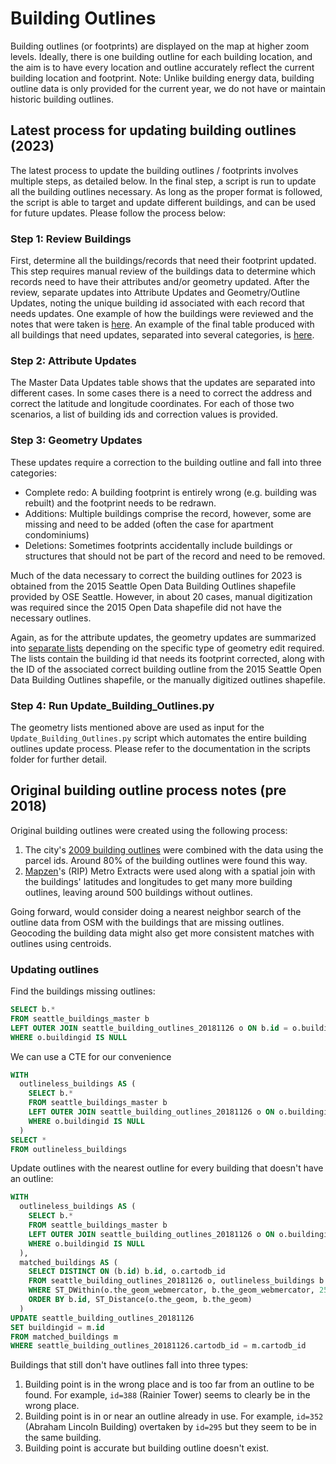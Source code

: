 # Building Outlines

Building outlines (or footprints) are displayed on the map at higher zoom levels. Ideally, there is one building outline for each building location, and the aim is to have every location and outline accurately reflect the current building location and footprint. Note: Unlike building energy data, building outline data is only provided for the current year, we do not have or maintain historic building outlines. 

## Latest process for updating building outlines (2023)

The latest process to update the building outlines / footprints involves multiple steps, as detailed below.  In the final step, a script is run to update all the building outlines necessary.  As long as the proper format is followed, the script is able to target and update different buildings, and can be used for future updates.  Please follow the process below:   

### Step 1: Review Buildings
First, determine all the buildings/records that need their footprint updated.  This step requires manual review of the buildings data to determine which records need to have their attributes and/or geometry updated.  After the review, separate updates into Attribute Updates and Geometry/Outline Updates, noting the unique building id associated with each record that needs updates.  One example of how the buildings were reviewed and the notes that were taken is [here](https://docs.google.com/spreadsheets/d/1Uu3OiZqaJau9jNAGF7zjal-XunqhKVkR/edit#gid=500738303).  An example of the final table produced with all buildings that need updates, separated into several categories, is [here](https://docs.google.com/spreadsheets/d/1S3ftokz4nCtDrrEmpBPLNyr5fnd0YlbnjasbCqZTiHI/edit#gid=0).

### Step 2: Attribute Updates
The Master Data Updates table shows that the updates are separated into different cases. In some cases there is a need to correct the address and correct the latitude and longitude coordinates. For each of those two scenarios, a list of building ids and correction values is provided. 

### Step 3: Geometry Updates
These updates require a correction to the building outline and fall into three categories:
- Complete redo: A building footprint is entirely wrong (e.g. building was rebuilt) and the footprint needs to be redrawn.
- Additions: Multiple buildings comprise the record, however, some are missing and need to be added (often the case for apartment condominiums)
- Deletions: Sometimes footprints accidentally include buildings or structures that should not be part of the record and need to be removed.

Much of the data necessary to correct the building outlines for 2023 is obtained from the 2015 Seattle Open Data Building Outlines shapefile provided by OSE Seattle. However, in about 20 cases, manual digitization was required since the 2015 Open Data shapefile did not have the necessary outlines.  

Again, as for the attribute updates, the geometry updates are summarized into [separate lists](https://docs.google.com/spreadsheets/d/1S3ftokz4nCtDrrEmpBPLNyr5fnd0YlbnjasbCqZTiHI/edit#gid=0) depending on the specific type of geometry edit required.  The lists contain the building id that needs its footprint corrected, along with the ID of the associated correct building outline from the 2015 Seattle Open Data Building Outlines shapefile, or the manually digitized outlines shapefile.  

### Step 4: Run Update_Building_Outlines.py
The geometry lists mentioned above are used as input for the `Update_Building_Outlines.py` script which automates the entire building outlines update process.  Please refer to the documentation in the scripts folder for further detail.


## Original building outline process notes (pre 2018)

Original building outlines were created using the following process:

 1. The city's [2009 building outlines](https://data.seattle.gov/dataset/2009-Building-Outlines/y7u8-vad7) were combined with the data using the parcel ids. Around 80% of the building outlines were found this way.
 1. [Mapzen](https://mapzen.com/)'s (RIP) Metro Extracts were used along with a spatial join with the buildings' latitudes and longitudes to get many more building outlines, leaving around 500 buildings without outlines.

Going forward, would consider doing a nearest neighbor search of the outline data from OSM with the buildings that are missing outlines. Geocoding the building data might also get more consistent matches with outlines using centroids.

### Updating outlines

Find the buildings missing outlines:

```sql
SELECT b.*
FROM seattle_buildings_master b
LEFT OUTER JOIN seattle_building_outlines_20181126 o ON b.id = o.buildingid
WHERE o.buildingid IS NULL
```

We can use a CTE for our convenience

```sql
WITH
  outlineless_buildings AS (
  	SELECT b.*
    FROM seattle_buildings_master b
    LEFT OUTER JOIN seattle_building_outlines_20181126 o ON o.buildingid = b.id
    WHERE o.buildingid IS NULL
  )
SELECT *
FROM outlineless_buildings
```

Update outlines with the nearest outline for every building that doesn't have an outline:

```sql
WITH
  outlineless_buildings AS (
  	SELECT b.*
    FROM seattle_buildings_master b
    LEFT OUTER JOIN seattle_building_outlines_20181126 o ON o.buildingid = b.id
    WHERE o.buildingid IS NULL
  ),
  matched_buildings AS (
    SELECT DISTINCT ON (b.id) b.id, o.cartodb_id
    FROM seattle_building_outlines_20181126 o, outlineless_buildings b
    WHERE ST_DWithin(o.the_geom_webmercator, b.the_geom_webmercator, 25) AND o.buildingid IS NULL
    ORDER BY b.id, ST_Distance(o.the_geom, b.the_geom)
  )
UPDATE seattle_building_outlines_20181126
SET buildingid = m.id
FROM matched_buildings m
WHERE seattle_building_outlines_20181126.cartodb_id = m.cartodb_id
```

Buildings that still don't have outlines fall into three types:

 1. Building point is in the wrong place and is too far from an outline to be found. For example, `id=388` (Rainier Tower) seems to clearly be in the wrong place.
 2. Building point is in or near an outline already in use. For example, `id=352` (Abraham Lincoln Building) overtaken by `id=295` but they seem to be in the same building.
 3. Building point is accurate but building outline doesn't exist.
